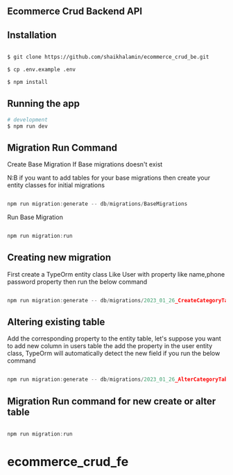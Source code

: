 ## Ecommerce Crud Backend API

## Installation

```bash

$ git clone https://github.com/shaikhalamin/ecommerce_crud_be.git

$ cp .env.example .env

$ npm install
```

## Running the app

```bash
# development
$ npm run dev

```

## Migration Run Command

Create Base Migration If Base migrations doesn't exist

N:B if you want to add tables for your base migrations then create your entity classes for initial migrations

```javascript

npm run migration:generate -- db/migrations/BaseMigrations

```

Run Base Migration 

```javascript

npm run migration:run

```

## Creating new migration

First create a TypeOrm entity class Like User with property like name,phone password property then run the below command


```javascript

npm run migration:generate -- db/migrations/2023_01_26_CreateCategoryTable

```

## Altering existing table

Add the corresponding property to the entity table, let's suppose you want to add new column in users table the add the property in the user entity class, TypeOrm will automatically detect the new field if you run the below command

```javascript

npm run migration:generate -- db/migrations/2023_01_26_AlterCategoryTable

```

## Migration Run command for new create or alter table

```javascript

npm run migration:run

```
# ecommerce_crud_fe
